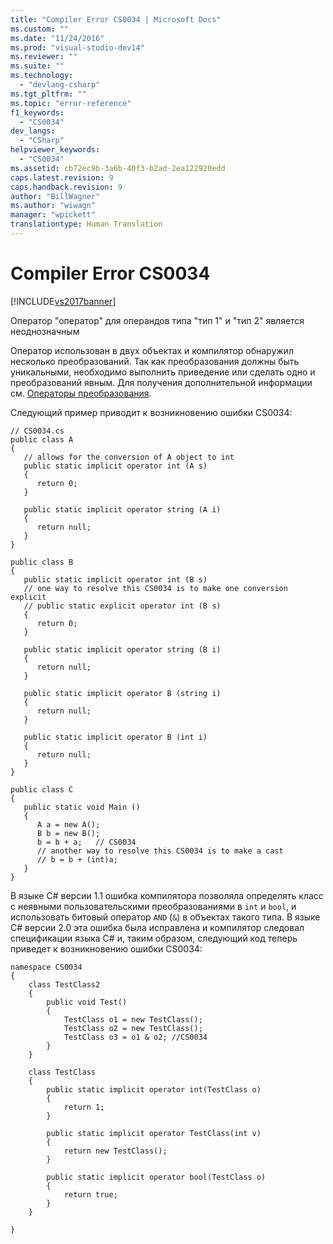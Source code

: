 ```yaml
---
title: "Compiler Error CS0034 | Microsoft Docs"
ms.custom: ""
ms.date: "11/24/2016"
ms.prod: "visual-studio-dev14"
ms.reviewer: ""
ms.suite: ""
ms.technology: 
  - "devlang-csharp"
ms.tgt_pltfrm: ""
ms.topic: "error-reference"
f1_keywords: 
  - "CS0034"
dev_langs: 
  - "CSharp"
helpviewer_keywords: 
  - "CS0034"
ms.assetid: cb72ec9b-3a6b-40f3-b2ad-2ea122920edd
caps.latest.revision: 9
caps.handback.revision: 9
author: "BillWagner"
ms.author: "wiwagn"
manager: "wpickett"
translationtype: Human Translation
---
```

# Compiler Error CS0034
[!INCLUDE[vs2017banner](../../../csharp/includes/vs2017banner.md)]

Оператор "оператор" для операндов типа "тип 1" и "тип 2" является неоднозначным  
  
 Оператор использован в двух объектах и компилятор обнаружил несколько преобразований.  Так как преобразования должны быть уникальными, необходимо выполнить приведение или сделать одно и преобразований явным.  Для получения дополнительной информации см. [Операторы преобразования](../../../csharp/programming-guide/statements-expressions-operators/conversion-operators.md).  
  
 Следующий пример приводит к возникновению ошибки CS0034:  
  
```  
// CS0034.cs  
public class A  
{  
   // allows for the conversion of A object to int  
   public static implicit operator int (A s)  
   {  
      return 0;  
   }  
  
   public static implicit operator string (A i)  
   {  
      return null;  
   }  
}  
  
public class B  
{  
   public static implicit operator int (B s)  
   // one way to resolve this CS0034 is to make one conversion explicit  
   // public static explicit operator int (B s)  
   {  
      return 0;  
   }  
  
   public static implicit operator string (B i)  
   {  
      return null;  
   }  
  
   public static implicit operator B (string i)  
   {  
      return null;  
   }  
  
   public static implicit operator B (int i)  
   {  
      return null;  
   }  
}  
  
public class C  
{  
   public static void Main ()  
   {  
      A a = new A();  
      B b = new B();  
      b = b + a;   // CS0034  
      // another way to resolve this CS0034 is to make a cast  
      // b = b + (int)a;  
   }  
}  
```  
  
 В языке C\# версии 1.1 ошибка компилятора позволяла определять класс с неявными пользовательскими преобразованиями в `int` и `bool`, и использовать битовый оператор `AND` \(`&`\) в объектах такого типа.  В языке C\# версии 2.0 эта ошибка была исправлена и компилятор следовал спецификации языка C\# и, таким образом, следующий код теперь приведет к возникновению ошибки CS0034:  
  
```  
namespace CS0034  
{  
    class TestClass2  
    {  
        public void Test()  
        {  
            TestClass o1 = new TestClass();  
            TestClass o2 = new TestClass();  
            TestClass o3 = o1 & o2; //CS0034  
        }  
    }  
  
    class TestClass  
    {  
        public static implicit operator int(TestClass o)  
        {  
            return 1;  
        }  
  
        public static implicit operator TestClass(int v)  
        {  
            return new TestClass();  
        }  
  
        public static implicit operator bool(TestClass o)  
        {  
            return true;  
        }  
    }  
  
}  
```